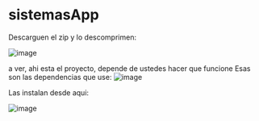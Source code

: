 # sistemasApp

Descarguen el zip y lo descomprimen:

![image](https://github.com/octav20/sistemasApp/assets/97319614/25680d5e-9935-47a0-a40e-89f529836564)


a ver, ahi esta el proyecto, depende de ustedes hacer que funcione
Esas son las dependencias que use:
![image](https://github.com/octav20/sistemasApp/assets/97319614/9eab0132-0af9-43d2-8a63-05501360a09d)

Las instalan desde aqui:

![image](https://github.com/octav20/sistemasApp/assets/97319614/4b4ab7bd-8539-4a5f-9f3d-558c1ab25ea6)
